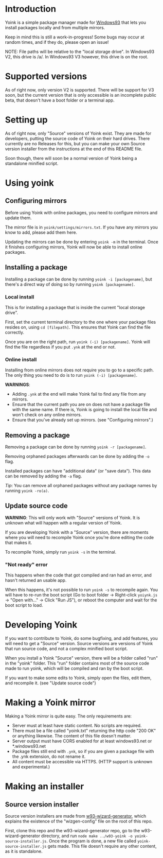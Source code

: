 # Introduction
Yoink is a simple package manager made for [Windows93](https://windows93.net) that lets you install packages locally and from multiple mirrors.

Keep in mind this is still a work-in-progress! Some bugs may occur at random times, and if they do, please open an issue!

NOTE: File paths will be relative to the "local storage drive". In Windows93 V2, this drive is /a/. In Windows93 V3 however, this drive is on the root.

# Supported versions
As of right now, only version V2 is supported. There will be support for V3 soon, but the current version that is only accessible is an incomplete public beta, that doesn't have a boot folder or a terminal app.

# Setting up
As of right now, only "Source" versions of Yoink exist. They are made for developers, putting the source code of Yoink on their hard drives.
There currently are no Releases for this, but you can make your own Source version installer from the instructions at the end of this README file.

Soon though, there will soon be a normal version of Yoink being a standalone minified script.

# Using yoink
## Configuring mirrors
Before using Yoink with online packages, you need to configure mirrors and update them.

The mirror file is in `yoink/settings/mirrors.txt`. If you have any mirrors you know to add, please add them here.

Updating the mirrors can be done by entering `yoink -m` in the terminal. Once it finishes configuring mirrors, Yoink will now be able to install online packages.

## Installing a package
Installing a package can be done by running `yoink -i [packagename]`, but there's a direct way of doing so by running `yoink [packagename]`.
### Local install
This is for installing a package that is inside the current "local storage drive".

First, set the current terminal directory to the one where your package files resides on, using `cd [filepath]`. This ensures that Yoink can find the file correctly.

Once you are on the right path, run `yoink (-i) [packagename]`. Yoink will find the file regardless if you put `.ynk` at the end or not.
### Online install
Installing from online mirrors does not require you to go to a specific path. The only thing you need to do is to run `yoink (-i) [packagename]`.

**WARNINGS**:
- Adding `.ynk` at the end will make Yoink fail to find any file from any mirrors.
- Ensure that the current path you are on does not have a package file with the same name. If there is, Yoink is going to install the local file and won't check on any online mirrors.
- Ensure that you've already set up mirrors. (see "Configuring mirrors".)

## Removing a package
Removing a package can be done by running `yoink -r [packagename]`.

Removing orphaned packages afterwards can be done by adding the `-o` flag.

Installed packages can have "additional data" (or "save data"). This data can be removed by adding the `-a` flag.

*Tip*: You can remove all orphaned packages without any package names by running `yoink -ro(a)`.

## Update source code
**WARNING**: This will only work with "Source" versions of Yoink. It is unknown what will happen with a regular version of Yoink.

If you are developing Yoink with a "Source" version, there are moments where you will need to recompile Yoink once you're done editing the code that makes it.

To recompile Yoink, simply run `yoink -s` in the terminal.

### "Not ready" error
This happens when the code that got compiled and ran had an error, and hasn't returned an usable app.

When this happens, it's not possible to run `yoink -s` to recompile again.
You will have to re-run the boot script (Go to boot folder -> Right-click `yoiynk.js` -> "Open with..." -> Click "Run JS"), or reboot the computer and wait for the boot script to load.

# Developing Yoink
If you want to contribute to Yoink, do some bugfixing, and add features, you will need to get a "Source" version.
Source versions are versions of Yoink that run source code, and not a complex minified boot script.

When you install a Yoink "Source" version, there will be a folder called "run" in the "yoink" folder.
This "run" folder contains most of the source code made to run yoink, which will be compiled and ran by the boot script.

If you want to make some edits to Yoink, simply open the files, edit them, and recompile it. (see "Update source code")

# Making a Yoink mirror
Making a Yoink mirror is quite easy. The only requirements are:
- Server must at least have static content. No scripts are required.
- There must be a file called "yoink.txt" returning the http code "200 OK" or anything likewise. The content of this file doesn't matter.
- Server output must have CORS enabled for at least windows93.net or *.windows93.net
- Package files still end with `.ynk`, so if you are given a package file with the .ynk extension, do not rename it.
- All content must be accessible via HTTPS. (HTTP support is unknown and experimental.)

# Making an installer
## Source version installer
Source version installers are made from [w93-wizard-generator](https://github.com/Ponali/w93-wizard-generator), which explains the existence of the "wizgen-config" file on the root of this repo.

First, clone this repo and the w93-wizard-generator repo, go to the w93-wizard-generator directory, and run `node make ../w93-yoink -o yoink-source-installer.js`.
Once the program is done, a new file called `yoink-source-installer.js` gets made. This file doesn't require any other content, as it is standalone.
